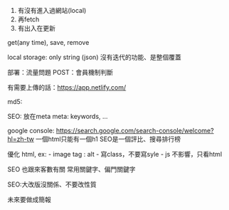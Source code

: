 1. 有沒有進入過網站(local)
2. 再fetch
3. 有出入在更新

get(any time), save, remove

local storage: only string (json)
沒有迭代的功能、是整個覆蓋

部署：流量問題
POST：會員機制判斷

有需要上傳的話：https://app.netlify.com/

md5: 

SEO: 放在meta
meta: keywords, ...


google console: https://search.google.com/search-console/welcome?hl=zh-tw
    一個html只能有一個h1
    SEO是一個評比、搜尋排行榜


優化 html, ex: 
    - image tag : alt
    - 寫class，不要寫syle
    - js 不影響，只看html

SEO 也跟來客數有關
常用關鍵字、偏門關鍵字


SEO:大改版沒關係、不要改性質

未來要做成簡報
